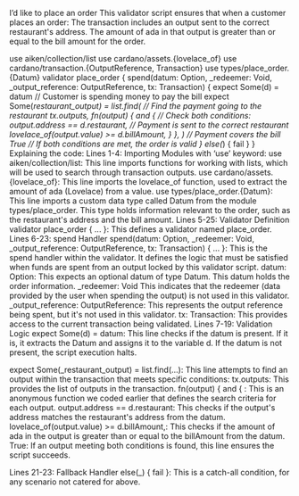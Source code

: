 I’d like to place an order
This validator script ensures that when a customer places an order:
The transaction includes an output sent to the correct restaurant's address.
The amount of ada in that output is greater than or equal to the bill amount for the order.

use aiken/collection/list
use cardano/assets.{lovelace_of}
use cardano/transaction.{OutputReference, Transaction}
use types/place_order.{Datum}
validator place_order {
 spend(datum: Option<Datum>, _redeemer: Void, _output_reference: OutputReference, tx: Transaction) {
   expect Some(d) = datum
   // Customer is spending money to pay the bill
   expect Some(_restaurant_output) =
     list.find(
       // Find the payment going to the restaurant
       tx.outputs,
       fn(output) { and {
           // Check both conditions:
           output.address == d.restaurant,
           // Payment is sent to the correct restaurant
           lovelace_of(output.value) >= d.billAmount,
         } },
     )
   // Payment covers the bill
   True
   // If both conditions are met, the order is valid
 }
 else(_) {
   fail
 }
}
Explaining the code:
Lines 1-4: Importing Modules with ‘use’ keyword:
use aiken/collection/list: This line imports functions for working with lists, which will be used to search through transaction outputs.
use cardano/assets.{lovelace_of}: This line imports the lovelace_of function, used to extract the amount of ada (Lovelace) from a value.
use types/place_order.{Datum}: This line imports a custom data type called Datum from the module types/place_order. This type holds information relevant to the order, such as the restaurant's address and the bill amount.
Lines 5-25: Validator Definition
validator place_order { ... }: This defines a validator named place_order.
Lines 6-23: spend Handler
spend(datum: Option<Datum>, _redeemer: Void, _output_reference: OutputReference, tx: Transaction) { ... }: This is the spend handler within the validator. It defines the logic that must be satisfied when funds are spent from an output locked by this validator script.
datum: Option<Datum>: This expects an optional datum of type Datum. This datum holds the order information.
_redeemer: Void This indicates that the redeemer (data provided by the user when spending the output) is not used in this validator.
_output_reference: OutputReference: This represents the output reference being spent, but it's not used in this validator.
tx: Transaction: This provides access to the current transaction being validated.
Lines 7-19: Validation Logic
expect Some(d) = datum: This line checks if the datum is present. If it is, it extracts the Datum and assigns it to the variable d. If the datum is not present, the script execution halts.


expect Some(_restaurant_output) =  list.find(...): This line attempts to find an output within the transaction that meets specific conditions:
tx.outputs: This provides the list of outputs in the transaction.
 fn(output) { and { : This is an anonymous function we coded earlier that defines the search criteria for each output.
output.address == d.restaurant: This checks if the output's address matches the restaurant's address from the datum.
lovelace_of(output.value) >= d.billAmount,: This checks if the amount of ada in the output is greater than or equal to the billAmount from the datum.
True: If an output meeting both conditions is found, this line ensures the script succeeds.

Lines 21-23: Fallback Handler
else(_) { fail }: This is a catch-all condition, for any scenario not catered for above.
